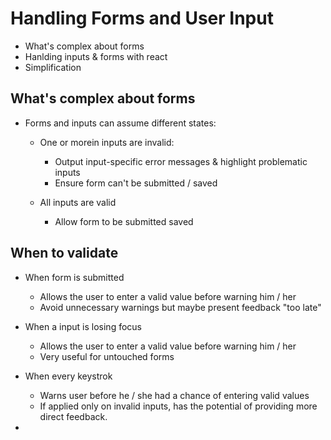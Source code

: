 # Handling Forms and User Input

- What's complex about forms
- Hanlding inputs & forms with react
- Simplification

## What's complex about forms

- Forms and inputs can assume different states:

  - One or morein inputs are invalid:

    - Output input-specific error messages & highlight problematic inputs
    - Ensure form can't be submitted / saved

  - All inputs are valid
    - Allow form to be submitted saved

## When to validate

- When form is submitted

  - Allows the user to enter a valid value before warning him / her
  - Avoid unnecessary warnings but maybe present feedback "too late"

- When a input is losing focus

  - Allows the user to enter a valid value before warning him / her
  - Very useful for untouched forms

- When every keystrok

  - Warns user before he / she had a chance of entering valid values
  - If applied only on invalid inputs, has the potential of providing more direct feedback.

- 